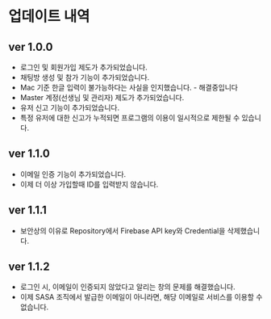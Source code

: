 # 업데이트 내역

## ver 1.0.0

* 로그인 및 회원가입 제도가 추가되었습니다.
* 채팅방 생성 및 참가 기능이 추가되었습니다.
* Mac 기준 한글 입력이 불가능하다는 사실을 인지했습니다. - 해결중입니다
* Master 계정(선생님 및 관리자) 제도가 추가되었습니다.
* 유저 신고 기능이 추가되었습니다.
* 특정 유저에 대한 신고가 누적되면 프로그램의 이용이 일시적으로 제한될 수 있습니다.

## ver 1.1.0

* 이메일 인증 기능이 추가되었습니다.
* 이제 더 이상 가입할때 ID를 입력받지 않습니다.

## ver 1.1.1

* 보안상의 이유로 Repository에서 Firebase API key와 Credential을 삭제했습니다.

## ver 1.1.2

* 로그인 시, 이메일이 인증되지 않았다고 알리는 창의 문제를 해결했습니다.
* 이제 SASA 조직에서 발급한 이메일이 아니라면, 해당 이메일로 서비스를 이용할 수 없습니다.